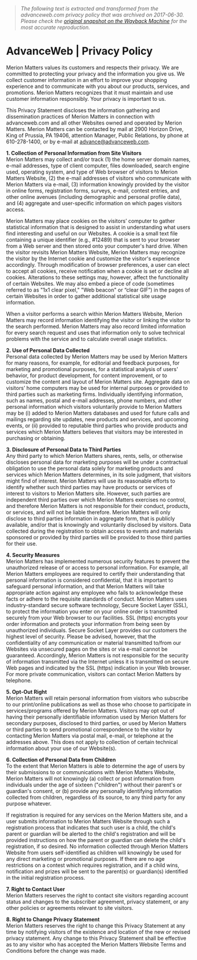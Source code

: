 > *The following text is extracted and transformed from the advanceweb.com privacy policy that was archived on 2017-06-30. Please check the [original snapshot on the Wayback Machine](https://web.archive.org/web/20170630201446id_/http%3A//advanceweb.com/Privacy.aspx) for the most accurate reproduction.*

# AdvanceWeb | Privacy Policy

Merion Matters values its customers and respects their privacy. We are committed to protecting your privacy and the information you give us. We collect customer information in an effort to improve your shopping experience and to communicate with you about our products, services, and promotions. Merion Matters recognizes that it must maintain and use customer information responsibly. Your privacy is important to us.

This Privacy Statement discloses the information gathering and dissemination practices of Merion Matters in connection with advanceweb.com and all other Websites owned and operated by Merion Matters. Merion Matters can be contacted by mail at 2900 Horizon Drive, King of Prussia, PA 19406, attention Manager, Public Relations, by phone at 610-278-1400, or by e-mail at [advance@advanceweb.com](mailto:advance@merion.com).

**1\. Collection of Personal Information from Site Visitors**  
Merion Matters may collect and/or track (1) the home server domain names, e-mail addresses, type of client computer, files downloaded, search engine used, operating system, and type of Web browser of visitors to Merion Matters Website, (2) the e-mail addresses of visitors who communicate with Merion Matters via e-mail, (3) information knowingly provided by the visitor in online forms, registration forms, surveys, e-mail, contest entries, and other online avenues (including demographic and personal profile data), and (4) aggregate and user-specific information on which pages visitors access.

Merion Matters may place cookies on the visitors’ computer to gather statistical information that is designed to assist in understanding what users find interesting and useful on our Websites. A cookie is a small text file containing a unique identifier (e.g., #12489) that is sent to your browser from a Web server and then stored onto your computer's hard drive. When the visitor revisits Merion Matters Website, Merion Matters may recognize the visitor by the Internet cookie and customize the visitor's experience accordingly. Through modification of browser preferences, a user can elect to accept all cookies, receive notification when a cookie is set or decline all cookies. Alterations to these settings may, however, affect the functionality of certain Websites. We may also embed a piece of code (sometimes referred to as "1x1 clear pixel," "Web beacon" or “clear GIF”) in the pages of certain Websites in order to gather additional statistical site usage information.

When a visitor performs a search within Merion Matters Website, Merion Matters may record information identifying the visitor or linking the visitor to the search performed. Merion Matters may also record limited information for every search request and uses that information only to solve technical problems with the service and to calculate overall usage statistics.

**2\. Use of Personal Data Collected**  
Personal data collected by Merion Matters may be used by Merion Matters for many reasons, for example, for editorial and feedback purposes, for marketing and promotional purposes, for a statistical analysis of users' behavior, for product development, for content improvement, or to customize the content and layout of Merion Matters site. Aggregate data on visitors’ home computers may be used for internal purposes or provided to third parties such as marketing firms. Individually identifying information, such as names, postal and e-mail addresses, phone numbers, and other personal information which visitors voluntarily provide to Merion Matters may be (i) added to Merion Matters databases and used for future calls and mailings regarding site updates, new products and services, and upcoming events, or (ii) provided to reputable third parties who provide products and services which Merion Matters believes that visitors may be interested in purchasing or obtaining.

**3\. Disclosure of Personal Data to Third Parties**  
Any third party to which Merion Matters shares, rents, sells, or otherwise discloses personal data for marketing purposes will be under a contractual obligation to use the personal data solely for marketing products and services which Merion Matters determines, in its sole judgment, that visitors might find of interest. Merion Matters will use its reasonable efforts to identify whether such third parties may have products or services of interest to visitors to Merion Matters site. However, such parties are independent third parties over which Merion Matters exercises no control, and therefore Merion Matters is not responsible for their conduct, products, or services, and will not be liable therefore. Merion Matters will only disclose to third parties information in aggregate form, that is publicly available, and/or that is knowingly and voluntarily disclosed by visitors. Data collected during the registration to obtain access to events and materials sponsored or provided by third parties will be provided to those third parties for their use.

**4\. Security Measures**  
Merion Matters has implemented numerous security features to prevent the unauthorized release of or access to personal information. For example, all Merion Matters employees are required to certify their understanding that personal information is considered confidential, that it is important to safeguard personal information, and that Merion Matters will take appropriate action against any employee who fails to acknowledge these facts or adhere to the requisite standards of conduct. Merion Matters uses industry-standard secure software technology, Secure Socket Layer (SSL), to protect the information you enter on your online order is transmitted securely from your Web browser to our facilities. SSL (https) encrypts your order information and protects your information from being seen by unauthorized individuals. Secure Socket Layer provides our customers the highest level of security. Please be advised, however, that the confidentiality of any communication or material transmitted to/from our Websites via unsecured pages on the sites or via e-mail cannot be guaranteed. Accordingly, Merion Matters is not responsible for the security of information transmitted via the Internet unless it is transmitted on secure Web pages and indicated by the SSL (https) indication in your Web browser. For more private communication, visitors can contact Merion Matters by telephone.

**5\. Opt-Out Right**  
Merion Matters will retain personal information from visitors who subscribe to our print/online publications as well as those who choose to participate in services/programs offered by Merion Matters. Visitors may opt out of having their personally identifiable information used by Merion Matters for secondary purposes, disclosed to third parties, or used by Merion Matters or third parties to send promotional correspondence to the visitor by contacting Merion Matters via postal mail, e-mail, or telephone at the addresses above. This does not apply to collection of certain technical information about your use of our Website(s).

**6\. Collection of Personal Data from Children**  
To the extent that Merion Matters is able to determine the age of users by their submissions to or communications with Merion Matters Website, Merion Matters will not knowingly (a) collect or post information from individuals under the age of sixteen ("children") without their parent's or guardian's consent, or (b) provide any personally identifying information collected from children, regardless of its source, to any third party for any purpose whatever.

If registration is required for any services on the Merion Matters site, and a user submits information to Merion Matters Website through such a registration process that indicates that such user is a child, the child's parent or guardian will be alerted to the child's registration and will be provided instructions on how the parent or guardian can delete the child's registration, if so desired. No information collected through Merion Matters Website from users self-identified as children will knowingly be used for any direct marketing or promotional purposes. If there are no age restrictions on a contest which requires registration, and if a child wins, notification and prizes will be sent to the parent(s) or guardian(s) identified in the initial registration process.

**7\. Right to Contact User**  
Merion Matters reserves the right to contact site visitors regarding account status and changes to the subscriber agreement, privacy statement, or any other policies or agreements relevant to site visitors.

**8\. Right to Change Privacy Statement**  
Merion Matters reserves the right to change this Privacy Statement at any time by notifying visitors of the existence and location of the new or revised privacy statement. Any change to this Privacy Statement shall be effective as to any visitor who has accepted the Merion Matters Website Terms and Conditions before the change was made.
